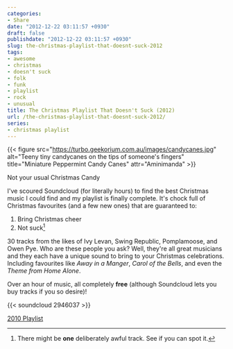 ```yaml
---
categories:
- Share
date: "2012-12-22 03:11:57 +0930"
draft: false
publishdate: "2012-12-22 03:11:57 +0930"
slug: the-christmas-playlist-that-doesnt-suck-2012
tags:
- awesome
- christmas
- doesn't suck
- folk
- funk
- playlist
- rock
- unusual
title: The Christmas Playlist That Doesn't Suck (2012)
url: /the-christmas-playlist-that-doesnt-suck-2012/
series:
- christmas playlist
---
```


{{< figure src="https://turbo.geekorium.com.au/images/candycanes.jpg" alt="Teeny tiny candycanes on the tips of someone's fingers" title="Miniature Peppermint Candy Canes" attr="Aminimanda" >}}

Not your usual Christmas Candy

I've scoured Soundcloud (for literally hours) to find the best Christmas music I could find and my playlist is finally complete. It's chock full of Christmas favourites (and a few new ones) that are guaranteed to:

1. Bring Christmas cheer
2. Not suck[^1]

30 tracks from the likes of Ivy Levan, Swing Republic, Pomplamoose, and Owen Pye. Who are these people you ask? Well, they're all great musicians and they each have a unique sound to bring to your Christmas celebrations. Including favourites like *Away in a Manger*, *Carol of the Bells*, and even the *Theme from Home Alone*.

Over an hour of music, all completely **free** (although Soundcloud lets you buy tracks if you so desire)!

{{< soundcloud 2946037 >}}

[2010 Playlist](//the.geekorium.com.au/a-christmas-playlist-that-doesnt-suck/)

[^1]: There might be **one** deliberately awful track. See if
you can spot it.
